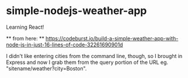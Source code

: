 # simple-nodejs-weather-app
Learning React!

** from here: **
https://codeburst.io/build-a-simple-weather-app-with-node-js-in-just-16-lines-of-code-32261690901d

I didn't like entering cities from the command line, though, so I brought in Express and now I grab 
them from the query portion of the URL eg. "sitename/weather?city=Boston".